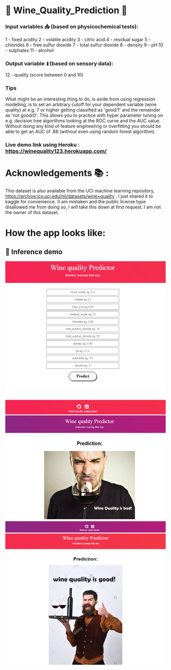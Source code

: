 # 🍷 Wine_Quality_Prediction 🍷


### Input variables 📥 (based on physicochemical tests):

1 - fixed acidity
2 - volatile acidity
3 - citric acid
4 - residual sugar
5 - chlorides
6 - free sulfur dioxide
7 - total sulfur dioxide
8 - density
9 - pH
10 - sulphates
11 - alcohol

### Output variable ⏫ (based on sensory data):

12 - quality (score between 0 and 10)

### Tips <br>
What might be an interesting thing to do, is aside from using regression modelling, is to set an arbitrary cutoff for your dependent variable (wine quality) at e.g. 7 or higher getting classified as 'good/1' and the remainder as 'not good/0'.
This allows you to practice with hyper parameter tuning on e.g. decision tree algorithms looking at the ROC curve and the AUC value.
Without doing any kind of feature engineering or overfitting you should be able to get an AUC of .88 (without even using random forest algorithm).


### Live demo link using Heroku :  https://winequality123.herokuapp.com/




# Acknowledgements 📚 :

This dataset is also available from the UCI machine learning repository, https://archive.ics.uci.edu/ml/datasets/wine+quality , I just shared it to kaggle for convenience. (I am mistaken and the public license type disallowed me from doing so, I will take this down at first request. I am not the owner of this dataset.


# How the app looks like:

## 🎯 Inference demo

![wn1](https://github.com/darknightush/Wine_Quality_Prediction/blob/Master/pic2.PNG)
![wn1](https://github.com/darknightush/Wine_Quality_Prediction/blob/Master/pic1.PNG)
![wn1](https://github.com/darknightush/Wine_Quality_Prediction/blob/Master/pic3.PNG)
